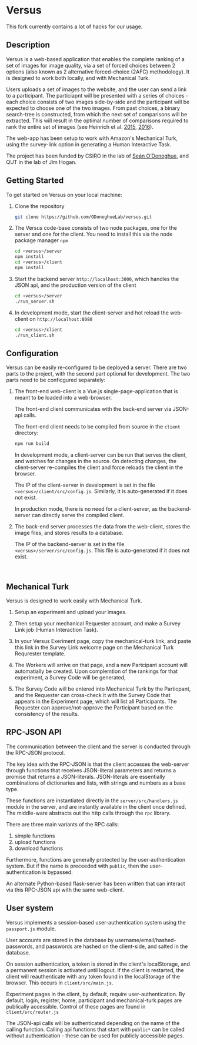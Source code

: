 # Versus

This fork currently contains a lot of hacks for our usage.

## Description

Versus is a web-based application that enables the complete ranking of a set of images for image quality, via a set of forced choices between 2 options (also known as 2 alternative forced-choice (2AFC) methodology). It is designed to work both locally, and with Mechanical Turk.

Users uploads a set of images to the website, and the user can send a link to a participant. The particiapnt will be presented with a series of choices - each choice consists of two images side-by-side and the participant will be expected to choose one of the two images. From past choices, a binary search-tree is constructed, from which the next set of comparisons will be extracted. This will result in the optimal number of comparisons required to rank the entire set of images  (see Heinrich et al. [2015](https://pdfs.semanticscholar.org/957c/05a9aed884799f45c19987b6d21360d02476.pdf), [2016](http://www.joules.de/files/heinrich_evaluating_2016.pdf)).

The web-app has been setup to work with Amazon's Mechanical Turk, using the survey-link option in generating a Human Interactive Task.

The project has been funded by CSIRO in the lab of [Seán O’Donoghue](https://odonoghuelab.org/), and QUT in the lab of Jim Hogan.

## Getting Started

To get started on Versus on your local machine:


1. Clone the repository

    ```bash
    git clone https://github.com/ODonoghueLab/versus.git
    ```

2. The Versus code-base consists of two node packages, one for the server and one for the client. You need to install this via the node package manager `npm` 

    ```bash
    cd <versus>/server
    npm install
    cd <versus>/client
    npm install
    ```

3. Start the backend server `http://localhost:3000`,  which handles the JSON api, and the production version of the client

    ```bash
    cd <versus>/server
    ./run_server.sh
    ```

4. In development mode, start the client-server and hot reload the web-client on `http://localhost:8080`

    ```bash
    cd <versus>/client
    ./run_client.sh
    ```


## Configuration

Versus can be easily re-configured to be deployed a server. There are two parts to the project, with the second part optional for development. The two parts need to be conficgured separately:

1. The front-end web-client is a Vue.js single-page-application that is meant to be loaded into a web-browser. 

   The front-end client communicates with the back-end server via JSON-api calls. 

   The front-end client needs to be compiled from source in the `client` directory:

   ```bash
   npm run build
   ```

   In development mode, a client-server can be run that serves the client, and watches for changes in the source. On detecting changes, the client-server re-compiles the client and force reloads the client in the browser. 

   The IP of the client-server in development is set in the file `<versus>/client/src/config.js`. Similarly, it is auto-generated if it does not exist. 

   In production mode, there is no need for a client-server, as the backend-server can directly serve the compiled client.

2. The back-end server processes the data from the web-client, stores the image files, and stores results to a database. 

   The IP of the backend-server is set in the file `<versus>/server/src/config.js`. This file is auto-generated if it does not exist.

   ​

## Mechanical Turk

Versus is designed to work easily with Mechanical Turk. 

1. Setup an experiment and upload your images.

2. Then setup your mechanical Requester account, and make a Survey Link job (Human Interaction Task). 

3. In your Versus Exeriment page, copy the mechanical-turk link, and paste this link in the Survey Link welcome page on the Mechanical Turk Requrester template.

4. The Workers will arrive on that page, and a new Partcipant account will automatially be created. Upon complemtion of the rankings for that experiment, a Survey Code will be generated, 

5. The Survey Code will be entered into Mechanical Turk by the Particpant, and the Requester can cross-check it with the Survey Code that appears in the Experiment page, which will list all Participants. The Requester can approve/not-approve the Participant based on the consistency of the results.


## RPC-JSON API

The communication between the client and the server is conducted through the RPC-JSON protocol.

The key idea with the RPC-JSON is that the client accesses the web-server through functions that receives JSON-literal parameters and returns a promise that returns a JSON-literals. JSON-literals are essentially combinations of dictionaries and lists, with strings and numbers as a base type.

These functions are instantiated directly in the `server/src/handlers.js` module in the server, and are instantly available in the client once defined. The middle-ware abstracts out the http calls through the `rpc` library.

There are three main variants of the RPC calls:
1. simple functions
2. upload functions
3. download functions

Furthermore, functions are generally protected by the user-authentication system. But if the name is preceeded with `public`, then the user-authentication is bypassed.

An alternate Python-based flask-server has been written that can interact via this RPC-JSON api with the same web-client.


## User system

Versus implements a session-based user-authentication system using the `passport.js` module.

User accounts are stored in the database by username/email/hashed-passwords, and passwords are hashed on the client-side, and salted in the database.

On session authentication, a token is stored in the client's localStorage, and a permanent session is activated until logout. If the client is restarted, the client will reauthenticate with any token found in the localStorage of the browser. This occurs in `client/src/main.js`.

Experiment pages in the client, by default, require user-authentication. By default, login, register, home, participant and mechanical-turk pages are publically accessible. Control of these pages are found in `client/src/router.js`

The JSON-api calls will be authenticated depending on the name of the calling function. Calling api functions that start with `public*` can be called without authentication - these can be used for publicly accessible pages.


